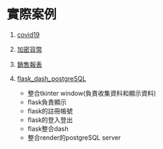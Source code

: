 # 實際案例
1. [covid19](./covid19)
2. [加密貨幣](./cryptoCurrency)
3. [銷售報表](./Sales)
4. [flask_dash_postgreSQL](./flask_dash_postgreSQL)

	- 整合tkinter window(負責收集資料和顯示資料)
	- flask負責顯示
	- flask的註冊帳號
	- flask的登入登出
	- flask整合dash
	- 整合render的postgreSQL server



